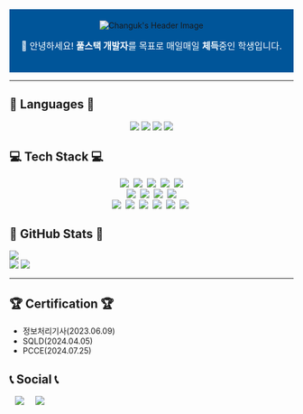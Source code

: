 <!--
**Chochanguk/Chochanguk** is a ✨ _special_ ✨ repository because its `README.md` (this file) appears on your GitHub profile.

Here are some ideas to get you started:

- 🔭 I’m currently working on ...
- 🌱 I’m currently learning ...
- 👯 I’m looking to collaborate on ...
- 🤔 I’m looking for help with ...
- 💬 Ask me about ...
- 📫 How to reach me: ...
- 😄 Pronouns: ...
- ⚡ Fun fact: ...
-->


<!-- 프로필 헤더 -->
<div align="center" style="background-color: #005599; padding: 20px; text-align: center;">
  <img src="https://capsule-render.vercel.app/api?type=Venom&color=005599&height=150&section=header&text=Hello%20World!%20I'm%20Changuk&animation=fadeIn&fontColor=000000&fontSize=40" alt="Changuk's Header Image"/>
  <p style="font-size: 16px; color: white; margin-top: 15px;">
    👋 안녕하세요! <strong>풀스택 개발자</strong>를 목표로 매일매일 <strong>체득</strong>중인 학생입니다.
  </p>
</div>

- - -

<!-- 사용 가능 언어 -->
## 💬 Languages 💬
<div align="center">
  <img src="https://img.shields.io/badge/Java-007396?style=for-the-badge&logo=java&logoColor=white"> 
  <img src="https://img.shields.io/badge/C/C++-00599C?style=for-the-badge&logo=c%2B%2B&logoColor=white">
  <img src="https://img.shields.io/badge/Python-3776AB?style=for-the-badge&logo=python&logoColor=white"> 
  <img src="https://img.shields.io/badge/Dart-0175C2?style=for-the-badge&logo=dart&logoColor=white"> 
</div>

<!-- 기술 스택 -->
## 💻 Tech Stack 💻
<div align="center">
  <img src="https://img.shields.io/badge/Spring Boot-6DB33F?style=for-the-badge&logo=spring boot&logoColor=white" />&nbsp;
  <img src="https://img.shields.io/badge/mysql-4479A1?style=for-the-badge&logo=mysql&logoColor=white" />&nbsp;
  <img src="https://img.shields.io/badge/mariadb-003545?style=for-the-badge&logo=mariadb&logoColor=white" />&nbsp;
  <img src="https://img.shields.io/badge/flask-000000?style=for-the-badge&logo=flask&logoColor=white" />&nbsp;
  <img src="https://img.shields.io/badge/FastAPI-009688?style=for-the-badge&logo=fastapi&logoColor=white" />
</div>
<div align="center">
  <img src="https://img.shields.io/badge/vue.js-4FC08D.svg?style=for-the-badge&logo=vue.js&logoColor=white" />&nbsp;
  <img src="https://img.shields.io/badge/javascript-F7DF1E.svg?style=for-the-badge&logo=javascript&logoColor=20232a" />&nbsp;
  <img src="https://img.shields.io/badge/flutter-02569B?style=for-the-badge&logo=flutter&logoColor=white" />&nbsp;
  <img src="https://img.shields.io/badge/android%20studio-3DDC84.svg?style=for-the-badge&logo=android%20studio&logoColor=white" />
</div>
<div align="center">
  <img src="https://img.shields.io/badge/linux-FCC624?style=for-the-badge&logo=linux&logoColor=black" />&nbsp;
  <img src="https://img.shields.io/badge/AWS-232F3E?style=for-the-badge&logo=amazon-aws&logoColor=white" />&nbsp
  <img src="https://img.shields.io/badge/kubernetes-326CE5?style=for-the-badge&logo=kubernetes&logoColor=white" />&nbsp
  <img src="https://img.shields.io/badge/docker-2496ED?style=for-the-badge&logo=docker&logoColor=white" />&nbsp
  <img src="https://img.shields.io/badge/jenkins-D24939?style=for-the-badge&logo=jenkins&logoColor=white" />&nbsp
  <img src="https://img.shields.io/badge/github actions-2088FF?style=for-the-badge&logo=github-actions&logoColor=white" />&nbsp
</div>

## 🥇 GitHub Stats 🥇
<!-- GitHub Stats -->
<div>
        <!-- 깃허브 방문자수 -->
        <a href="https://hits.seeyoufarm.com">
                <img src="https://hits.seeyoufarm.com/api/count/incr/badge.svg?url=https%3A%2F%2Fgithub.com%2FChochanguk&count_bg=%2379C83D&title_bg=%23555555&icon=github.svg&icon_color=%23E7E7E7&title=GITHUB&edge_flat=false"/></a>
        <!-- 깃허브 레벨 -->
        <div>
        <!-- 언어 분포도 -->
        <a href="https://github.com/anuraghazra/github-readme-stats"><img src="https://github-readme-stats.vercel.app/api/top-langs/?username=Chochanguk&layout=compact&theme=dark" /></a>
        <!-- 깃허브 레벨 -->  
        <img src="https://github-readme-stats.vercel.app/api?username=Chochanguk&show_icons=true&theme=algolia"/>
        </div>
</div>

---

## 🏆 Certification 🏆

- 정보처리기사(2023.06.09)
- SQLD(2024.04.05)
- PCCE(2024.07.25)

## 📞 Social 📞
<div style="display:flex; flex-direction:row;">

  <a href="https://changuk0308.tistory.com" align=center>
		<img src="http://img.shields.io/badge/-Tistory-red?style=flat&logo=Tistory&link=https://h-owo-ld.tistory.com/"
	 	style="height : auto; margin-left : 10px; margin-right : 10px;"/>
	</a>
	<a href="mailto:changuk0308@gmail.com">
	<img src="https://img.shields.io/badge/Gmail-d14836?style=flat&logo=Gmail&logoColor=white&link=mailto:ina9377@gmail.com"
	 style="height : auto; margin-left : 10px; margin-right : 10px;"/>
	</a>
 
</div>
